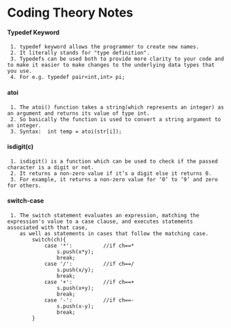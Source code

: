 # Coding Theory Notes

#### Typedef Keyword
     1. typedef keyword allows the programmer to create new names.
     2. It literally stands for "type definition".
     3. Typedefs can be used both to provide more clarity to your code and to make it easier to make changes to the underlying data types that you use.
     4. For e.g. typedef pair<int,int> pi;
     
#### atoi
     1. The atoi() function takes a string(which represents an integer) as an argument and returns its value of type int. 
     2. So basically the function is used to convert a string argument to an integer.
     3. Syntax:  int temp = atoi(str[i]);
     
#### isdigit(c) 
     1. isdigit() is a function which can be used to check if the passed character is a digit or not. 
     2. It returns a non-zero value if it’s a digit else it returns 0. 
     3. For example, it returns a non-zero value for ‘0’ to ‘9’ and zero for others.
     
#### switch-case
     1. The switch statement evaluates an expression, matching the expression's value to a case clause, and executes statements associated with that case, 
        as well as statements in cases that follow the matching case.
            switch(ch){
                case '*':          //if ch==*
                    s.push(x*y);
                    break;
                case '/':          //if ch==/
                    s.push(x/y);
                    break;
                case '+':          //if ch==+
                    s.push(x+y);
                    break;
                case '-':          //if ch==-
                    s.push(x-y);
                    break;
            }
